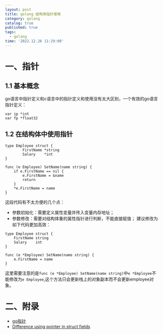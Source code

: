 ```yaml
---
layout: post
title: golang 结构体指针使用
category: golang
catalog: true
published: true
tags:
  - golang
time: '2022.12.26 11:29:00'
---
```

# 一、指针
## 1.1 基本概念
go语言中指针定义和c语言中的指针定义和使用没有太大区别，一个有效的go语言指针定义：
```golang
var ip *int
var fp *float32
```

## 1.2 在结构体中使用指针
```golang
type Employee struct {
        FirstName *string
        Salary    *int
}

func (e Employee) SetName(name string) {
    if e.FirstName == nil {
        e.FirstName = &name
        return
    }
    *e.FirstName = name
}
```
这段代码有不太方便的几个点：
- 参数初始化：需要定义属性变量并传入变量内存地址；
- 参数修改：需要对结构体重的属性指针进行判断，不能直接赋值；
建议修改为如下代码更加高效：
```golang
type Employee struct {
    FirstName string
    Salary    int
}

func (e *Employee) SetName(name string) {
    e.FirstName = name
}    
```
这里需要注意的是`func (e *Employee) SetName(name string)`中`e *Employee`不能修改为`e Employee`,这个方法只会更新栈上的对象副本而不会更新employee对象。

# 二、附录
- [go指针](https://www.runoob.com/go/go-pointers.html)   
- [Difference using pointer in struct fields](https://stackoverflow.com/questions/59964619/difference-using-pointer-in-struct-fields)
